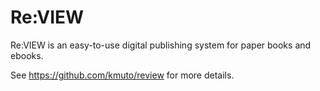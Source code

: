 # Re:VIEW

Re:VIEW is an easy-to-use digital publishing system for paper books and ebooks.

See https://github.com/kmuto/review for more details.
